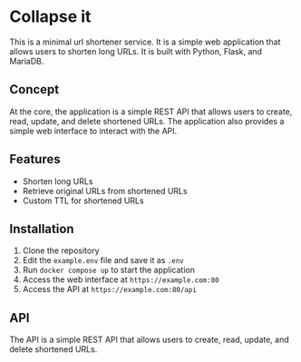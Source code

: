 # Collapse it

This is a minimal url shortener service. It is a simple web application that allows users to shorten long URLs. It is built with Python, Flask, and MariaDB.

## Concept
At the core, the application is a simple REST API that allows users to create, read, update, and delete shortened URLs. The application also provides a simple web interface to interact with the API.

## Features
- Shorten long URLs
- Retrieve original URLs from shortened URLs
- Custom TTL for shortened URLs

## Installation
1. Clone the repository
2. Edit the `example.env` file and save it as `.env`
3. Run `docker compose up` to start the application
4. Access the web interface at `https://example.com:80`
5. Access the API at `https://example.com:80/api`

## API
The API is a simple REST API that allows users to create, read, update, and delete shortened URLs.